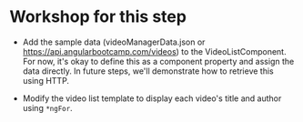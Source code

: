 # Workshop for this step

* Add the sample data (videoManagerData.json or
  https://api.angularbootcamp.com/videos) to the
  VideoListComponent. For now, it's okay to define this as a component
  property and assign the data directly. In future steps, we'll
  demonstrate how to retrieve this using HTTP.

* Modify the video list template to display each video's title and
  author using `*ngFor`.
